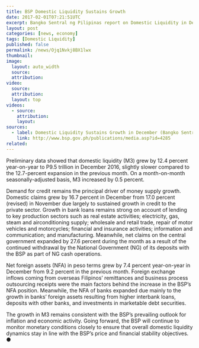 ```yaml
---
title: BSP Domestic Liquidity Sustains Growth
date: 2017-02-01T07:21:51UTC
excerpt: Bangko Sentral ng Pilipinas report on Domestic Liquidity in December 2016.
layout: post
categories: [news, economy]
tags: [Domestic Liquidity]
published: false
permalink: /news/Ojq1Nvkj8BX1lwx
thumbnail:
image:
  layout: auto_width
  source: 
  attribution: 
video:
  source: 
  attribution: 
  layout: top
videos:
  - source: 
    attribution: 
    layout: 
sources:
  - label: Domestic Liquidity Sustains Growth in December (Bangko Sentral ng Pilipinas)
    link: http://www.bsp.gov.ph/publications/media.asp?id=4285
related:
---
```


Preliminary data showed that domestic liquidity (M3) grew by 12.4 percent year-on-year to P9.5 trillion in December 2016, slightly slower compared to the 12.7-percent expansion in the previous month. On a month-on-month seasonally-adjusted basis, M3 increased by 0.5 percent.

Demand for credit remains the principal driver of money supply growth. Domestic claims grew by 16.7 percent in December from 17.0 percent (revised) in November due largely to sustained growth in credit to the private sector. Growth in bank loans remains strong on account of lending to key production sectors such as real estate activities; electricity, gas, steam and airconditioning supply; wholesale and retail trade, repair of motor vehicles and motorcycles; financial and insurance activities; information and communication; and manufacturing. Meanwhile, net claims on the central government expanded by 27.6 percent during the month as a result of the continued withdrawal by the National Government (NG) of its deposits with the BSP as part of NG cash operations. 

Net foreign assets (NFA) in peso terms grew by 7.4 percent year-on-year in December from 9.2 percent in the previous month. Foreign exchange inflows coming from overseas Filipinos’ remittances and business process outsourcing receipts were the main factors behind the increase in the BSP’s NFA position. Meanwhile, the NFA of banks expanded due mainly to the growth in banks’ foreign assets resulting from higher interbank loans, deposits with other banks, and investments in marketable debt securities.

The growth in M3 remains consistent with the BSP’s prevailing outlook for inflation and economic activity. Going forward, the BSP will continue to monitor monetary conditions closely to ensure that overall domestic liquidity dynamics stay in line with the BSP’s price and financial stability objectives.
&#x25cf;

